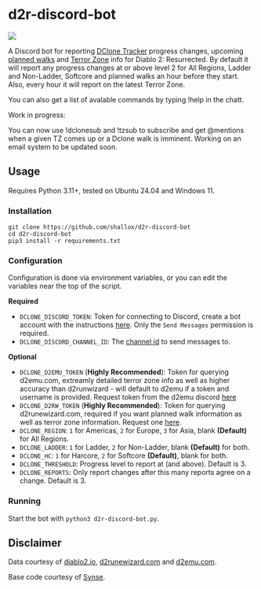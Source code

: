 # d2r-discord-bot

![](https://img.shields.io/badge/version-0.2a-blue)

A Discord bot for reporting [DClone Tracker](https://diablo2.io/dclonetracker.php) progress changes, upcoming [planned walks](https://d2runewizard.com/diablo-clone-tracker#planned-walks) and [Terror Zone](https://d2runewizard.com/api/terror-zone) info for Diablo 2: Resurrected. By default it will report any progress changes at or above level 2 for All Regions, Ladder and Non-Ladder, Softcore and planned walks an hour before they start. Also, every hour it will report on the latest Terror Zone.

You can also get a list of avalable commands by typing !help in the chatt.

Work in progress:

You can now use !dclonesub and !tzsub to subscribe and get @mentions when a given TZ comes up or a Dclone walk is imminent. Working on an email system to be updated soon.

## Usage

Requires Python 3.11+, tested on Ubuntu 24.04 and Windows 11.

### Installation

```
git clone https://github.com/shallox/d2r-discord-bot
cd d2r-discord-bot
pip3 install -r requirements.txt
```

### Configuration

Configuration is done via environment variables, or you can edit the variables near the top of the script.

**Required**
 - `DCLONE_DISCORD_TOKEN`: Token for connecting to Discord, create a bot account with the instructions [here](https://discordpy.readthedocs.io/en/stable/discord.html). Only the `Send Messages` permission is required.
 - `DCLONE_DISCORD_CHANNEL_ID`: The [channel id](https://support.discord.com/hc/en-us/articles/206346498-Where-can-I-find-my-User-Server-Message-ID-) to send messages to.

**Optional**
 - `DCLONE_D2EMU_TOKEN` (**Highly Recommended**): Token for querying d2emu.com, extreamly detailed terror zone info as well as higher accuracy than d2runwizard - will default to d2emu if a token and username is provided. Request token from the d2emu discord [here](https://discord.gg/yeFkxYdpru)
 - `DCLONE_D2RW_TOKEN`  (**Highly Recommended**): Token for querying d2runewizard.com, required if you want planned walk information as well as terror zone information. Request one [here](https://d2runewizard.com/integration).
 - `DCLONE_REGION`: `1` for Americas, `2` for Europe, `3` for Asia, blank **(Default)** for All Regions.
 - `DCLONE_LADDER`: `1` for Ladder, `2` for Non-Ladder, blank **(Default)** for both.
 - `DCLONE_HC`: `1` for Harcore, `2` for Softcore **(Default)**, blank for both.
 - `DCLONE_THRESHOLD`: Progress level to report at (and above). Default is 3.
 - `DCLONE_REPORTS`: Only report changes after this many reports agree on a change. Default is 3.

### Running

Start the bot with `python3 d2r-discord-bot.py`.

## Disclaimer

Data courtesy of [diablo2.io](https://diablo2.io), [d2runewizard.com](https://d2runewizard.com) and [d2emu.com](d2emu.com).

Base code courtesy of [Synse](https://github.com/Synse/dclone-discord).
